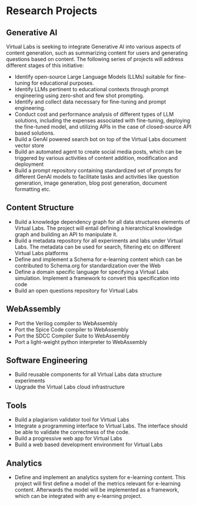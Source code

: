 # Research Projects

## Generative AI
Virtual Labs is seeking to integrate Generative AI into various aspects of content generation, such as summarizing content for users and generating questions based on content. The following series of projects will address different stages of this initiative:

- Identify open-source Large Language Models (LLMs) suitable for fine-tuning for educational purposes.
- Identify LLMs pertinent to educational contexts through prompt engineering using zero-shot and few shot prompting.
- Identify and collect data necessary for fine-tuning and prompt engineering.
- Conduct cost and performance analysis of different types of LLM solutions, including the expenses associated with fine-tuning, deploying the fine-tuned model, and utilizing APIs in the case of closed-source API based solutions.
- Build a GenAI powered search bot on top of the Virtual Labs document vector store
- Build an automated agent to create social media posts, which can be triggered by various activities of content addition, modification and deployment
- Build a prompt repository containing standardized set of prompts for different GenAI models to facilitate tasks and  activities like question generation, image generation, blog post generation, document formatting etc.

## Content Structure
- Build a knowledge dependency graph for all data structures elements of Virtual Labs. The project will entail defining a hierarchical knowledge graph and building an API to manipulate it.
- Build a metadata repository for all experiments and labs under Virtual Labs. The metadata can be used for search, filtering etc on different Virtual Labs platforms
- Define and implement a Schema for e-learning content which can be contributed to Schema.org for standardization over the Web
- Define a domain specific language for specifying a Virtual Labs simulation. Implement a framework to convert this specification into code
- Build an open questions repository for Virtual Labs

## WebAssembly
- Port the Verilog compiler to WebAssembly
- Port the Spice Code compiler to WebAssembly
- Port the SDCC Compiler Suite to WebAssembly
- Port a light-weight python interpreter to WebAssembly

## Software Engineering
- Build reusable components for all Virtual Labs data structure experiments
- Upgrade the Virtual Labs cloud infrastructure

## Tools
- Build a plagiarism validator tool for Virtual Labs
- Integrate a programming interface to Virtual Labs. The interface should be able to validate the correctness of the code.
- Build a progressive web app for Virtual Labs
- Build a web based development environment for Virtual Labs

## Analytics
- Define and implement an analytics system for e-learning content. This project will first define a model of the metrics relevant for e-learning content. Afterwards the model will be implemented as a framework, which can be integrated with any e-learning project.
